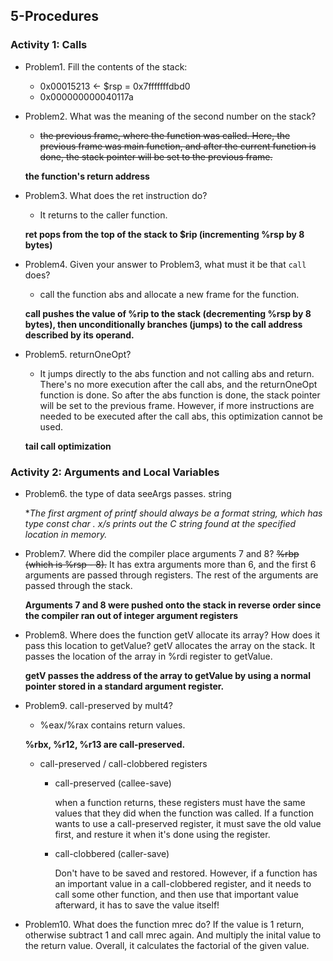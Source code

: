 ## 5-Procedures
### Activity 1: Calls
- Problem1. Fill the contents of the stack:
  - 0x00015213 <- $rsp = 0x7fffffffdbd0
  - 0x000000000040117a
- Problem2. What was the meaning of the second number on the stack?
  - ~~the previous frame, where the function was called. Here, the previous frame was main function, and after the current function is done, the stack pointer will be set to the previous frame.~~      
  
  **the function's return address**
- Problem3. What does the ret instruction do?
  - It returns to the caller function.     
  
  **ret pops from the top of the stack to $rip (incrementing %rsp by 8 bytes)**
- Problem4. Given your answer to Problem3, what must it be that `call` does?
  - call the function abs and allocate a new frame for the function.   
  
  **call pushes the value of %rip to the stack (decrementing %rsp by 8 bytes), then unconditionally branches (jumps) to the call address described by its operand.**
- Problem5. returnOneOpt?
  - It jumps directly to the abs function and not calling abs and return. There's no more execution after the call abs, and the returnOneOpt function is done. So after the abs function is done, the stack pointer will be set to the previous frame. However, if more instructions are needed to be executed after the call abs, this optimization cannot be used.
  
  **tail call optimization**

### Activity 2: Arguments and Local Variables
- Problem6. the type of data seeArgs passes.
  string 
  
  **The first argment of printf should always be a format string, which has type const char *. x/s prints out the C string found at the specified location in memory.**
- Problem7. Where did the compiler place arguments 7 and 8?
  ~~%rbp (which is %rsp - 8).~~ It has extra arguments more than 6, and the first 6 arguments are passed through registers. The rest of the arguments are passed through the stack.
  
  **Arguments 7 and 8 were pushed onto the stack in reverse order since the compiler ran out of integer argument registers**
- Problem8. Where does the function getV allocate its array? How does it pass this location to getValue?
  getV allocates the array on the stack. It passes the location of the array in %rdi register to getValue.
  
  **getV passes the address of the array to getValue by using a normal pointer stored in a standard argument register.**
- Problem9. call-preserved by mult4?
  - %eax/%rax contains return values.
  
  **%rbx, %r12, %r13 are call-preserved.**
  - call-preserved / call-clobbered registers
    - call-preserved (callee-save)
  
      when a function returns, these registers must have the same values that they did when the function was called.
      If a function wants to use a call-preserved register, it must save the old value first, and resture it when it's done using the register.
    - call-clobbered (caller-save)

      Don't have to be saved and restored. However, if a function has an important value in a call-clobbered register, 
      and it needs to call some other function, and then use that important value afterward, it has to save the value itself!

- Problem10. What does the function mrec do?
  If the value is 1 return, otherwise subtract 1 and call mrec again. And multiply the inital value to the return value.
  Overall, it calculates the factorial of the given value.